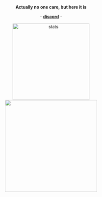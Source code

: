 <p align="center"> <b>Actually no one care, but here it is</b></p><p align="center"> - <b><a href="https://discord.gg/bkKSnVR" target="_blank">discord</a></b> -</p><p align="center"> <img src="http://gg.gg/b-a-e" width="%100" height="250px" alt="stats"/><img src="https://i.hizliresim.com/bWLroE.png" width="300" height="300"></p>
